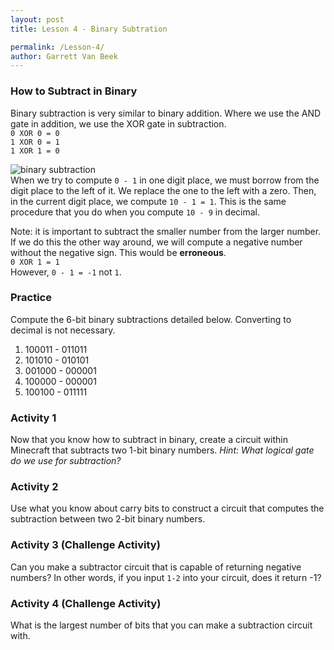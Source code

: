 ```yaml
---
layout: post
title: Lesson 4 - Binary Subtration

permalink: /Lesson-4/
author: Garrett Van Beek
---
```

### How to Subtract in Binary
Binary subtraction is very similar to binary addition. Where we use the AND gate in addition, we use the XOR gate in subtraction.  <br>
`0 XOR 0 = 0`<br>
`1 XOR 0 = 1` <br>
`1 XOR 1 = 0` <br>

![binary subtraction](#)<br>
When we try to compute `0 - 1` in one digit place, we must borrow from the digit place to the left of it. We replace the one to the left with a zero. Then, in the current digit place, we compute `10 - 1 = 1`. This is the same procedure that you do when you compute `10 - 9` in decimal.

Note: it is important to subtract the smaller number from the larger number. If we do this the other way around, we will compute a negative number without the negative sign. This would be __erroneous__.<br>
`0 XOR 1 = 1`<br>
However, `0 - 1 = -1` not `1`.

### Practice
Compute the 6-bit binary subtractions detailed below. Converting to decimal is not necessary.
1. 100011 - 011011
2. 101010 - 010101
3. 001000 - 000001
4. 100000 - 000001
5. 100100 - 011111
<!-- insert solultions here -->

### Activity 1
Now that you know how to subtract in binary, create a circuit within Minecraft that subtracts two 1-bit binary numbers. _Hint: What logical gate do we use for subtraction?_

### Activity 2
Use what you know about carry bits to construct a circuit that computes the subtraction between two 2-bit binary numbers.

### Activity 3 (Challenge Activity)
Can you make a subtractor circuit that is capable of returning negative numbers? In other words, if you input `1-2` into your circuit, does it return -1?

### Activity 4 (Challenge Activity)
What is the largest number of bits that you can make a subtraction circuit with.

